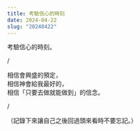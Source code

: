 ```yaml
---
title: 考驗信心的時刻
date: 2024-04-22
slug: "20240422"
---
```


考驗信心的時刻。

/

相信會興盛的預定，\
相信神會給我最好的，\
相信「只要去做就能做到」的信念。

/

（記錄下來讓自己之後回過頭來看時不要忘記。）
